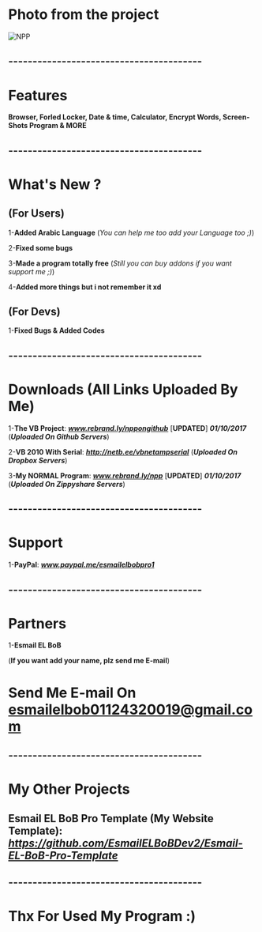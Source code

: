 # Photo from the project
![NPP](https://imgur.com/a/endyB)
## ----------------------------------------
# Features 

**Browser, Forled Locker, Date & time, Calculator, Encrypt Words, Screen-Shots Program & MORE**
## ----------------------------------------

# What's New ?

## (For Users)

1-**Added Arabic Language** (*You can help me too add your Language too ;)*)

2-**Fixed some bugs**

3-**Made a program totally free** (*Still you can buy addons if you want support me ;)*)

4-**Added more things but i not remember it xd**

## (For Devs)

1-**Fixed Bugs & Added Codes**

## ----------------------------------------
# Downloads (All Links Uploaded By Me)

1-**The VB Project**: ***www.rebrand.ly/nppongithub*** [**UPDATED**] ***01/10/2017*** (***Uploaded On Github Servers***)

2-**VB 2010 With Serial**:  ***http://netb.ee/vbnetampserial*** (***Uploaded On Dropbox Servers***)

3-**My NORMAL Program**:  ***www.rebrand.ly/npp*** [**UPDATED**] ***01/10/2017*** (***Uploaded On Zippyshare Servers***)

## ----------------------------------------

# Support

1-**PayPal**: ***www.paypal.me/esmailelbobpro1***

## ----------------------------------------

# Partners

1-**Esmail EL BoB**

(**If you want add your name, plz send me E-mail**)
# Send Me E-mail On  **esmailelbob01124320019@gmail.com**

## ----------------------------------------

# My Other Projects

## Esmail EL BoB Pro Template (My Website Template): ***https://github.com/EsmailELBoBDev2/Esmail-EL-BoB-Pro-Template***

## ----------------------------------------

# Thx For Used My Program :)
